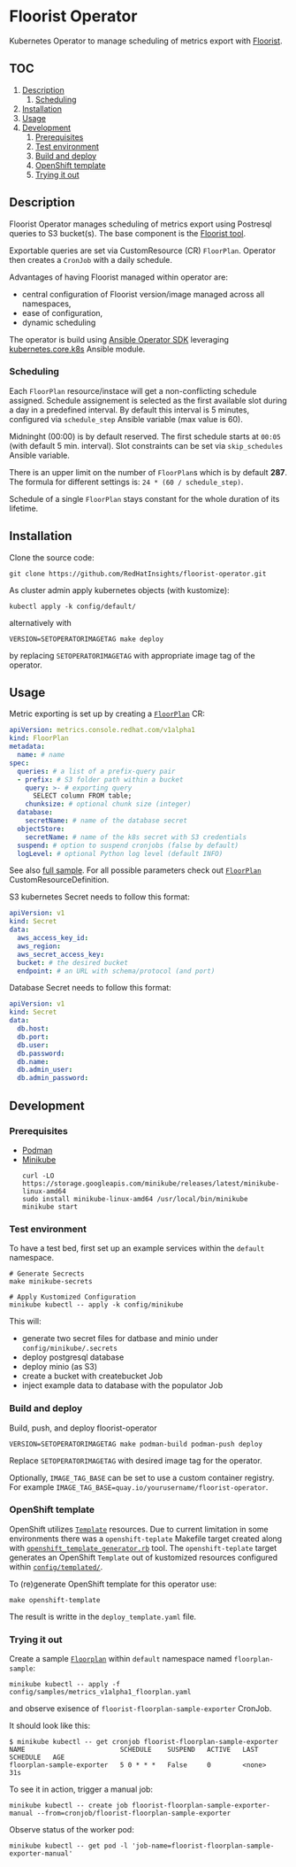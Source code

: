 # Floorist Operator

Kubernetes Operator to manage scheduling of metrics export with [Floorist](https://github.com/RedHatInsights/floorist).

## TOC

1. [Description](#description)
   1. [Scheduling](#scheduling)
2. [Installation](#installation)
3. [Usage](#usage)
4. [Development](#development)
   1. [Prerequisites](#prerequisites)
   2. [Test environment](#test-environment)
   3. [Build and deploy](#build-and-deploy)
   4. [OpenShift template](#openshift-template)
   5. [Trying it out](#trying-it-out)


## Description

Floorist Operator manages scheduling of metrics export using Postresql queries to S3 bucket(s).
The base component is the [Floorist tool](https://github.com/RedHatInsights/floorist]).

Exportable queries are set via CustomResource (CR) `FloorPlan`.
Operator then creates a `CronJob` with a daily schedule.


Advantages of having Floorist managed within operator are:
* central configuration of Floorist version/image managed across all namespaces,
* ease of configuration,
* dynamic scheduling

The operator is build using [Ansible Operator SDK](https://sdk.operatorframework.io/docs/building-operators/ansible/)
leveraging [kubernetes.core.k8s](https://docs.ansible.com/ansible/latest/collections/kubernetes/core/k8s_module.html) Ansible module.

### Scheduling

Each `FloorPlan` resource/instace will get a non-conflicting schedule assigned.
Schedule assignement is selected as the first available slot during a day in a predefined interval.
By default this interval is 5 minutes, configured via `schedule_step` Ansible variable (max value is 60).

Midninght (00:00) is by default reserved.
The first schedule starts at `00:05` (with default 5 min. interval).
Slot constraints can be set via `skip_schedules` Ansible variable.

There is an upper limit on the number of `FloorPlan`s which is by default **287**.
The formula for different settings is: `24 * (60 / schedule_step)`.

Schedule of a single `FloorPlan` stays constant for the whole duration of its lifetime.

## Installation

Clone the source code:
```
git clone https://github.com/RedHatInsights/floorist-operator.git
```

As cluster admin apply kubernetes objects (with kustomize):
```
kubectl apply -k config/default/
```

alternatively with
```
VERSION=SETOPERATORIMAGETAG make deploy
```
by replacing `SETOPERATORIMAGETAG` with appropriate image tag of the operator.

## Usage

Metric exporting is set up by creating a [`FloorPlan`](config/crd/bases/metrics.console.redhat.com_floorplans.yaml) CR:

```yaml
apiVersion: metrics.console.redhat.com/v1alpha1
kind: FloorPlan
metadata:
  name: # name
spec:
  queries: # a list of a prefix-query pair
  - prefix: # S3 folder path within a bucket
    query: >- # exporting query
      SELECT column FROM table;
    chunksize: # optional chunk size (integer)
  database:
    secretName: # name of the database secret
  objectStore:
    secretName: # name of the k8s secret with S3 credentials
  suspend: # option to suspend cronjobs (false by default)
  logLevel: # optional Python log level (default INFO)
```

See also [full sample](config/samples/metrics_v1alpha1_floorplan.yaml).
For all possible parameters check out [`FloorPlan`](config/crd/bases/metrics.console.redhat.com_floorplans.yaml) CustomResourceDefinition.

S3 kubernetes Secret needs to follow this format:
```yaml
apiVersion: v1
kind: Secret
data:
  aws_access_key_id:
  aws_region:
  aws_secret_access_key:
  bucket: # the desired bucket
  endpoint: # an URL with schema/protocol (and port)
```

Database Secret needs to follow this format:
```yaml
apiVersion: v1
kind: Secret
data:
  db.host:
  db.port:
  db.user:
  db.password:
  db.name:
  db.admin_user:
  db.admin_password:
```

## Development

### Prerequisites

* [Podman](https://podman.io/)
* [Minikube](https://minikube.sigs.k8s.io/docs/start/)
  ```
  curl -LO https://storage.googleapis.com/minikube/releases/latest/minikube-linux-amd64
  sudo install minikube-linux-amd64 /usr/local/bin/minikube
  minikube start
  ```

### Test environment

To have a test bed, first set up an example services within the `default` namespace.

```
# Generate Secrects
make minikube-secrets

# Apply Kustomized Configuration
minikube kubectl -- apply -k config/minikube
```

This will:
* generate two secret files for datbase and minio under `config/minikube/.secrets`
* deploy postgresql database
* deploy minio (as S3)
* create a bucket with createbucket Job
* inject example data to database with the populator Job

### Build and deploy

Build, push, and deploy floorist-operator
```
VERSION=SETOPERATORIMAGETAG make podman-build podman-push deploy
```
Replace `SETOPERATORIMAGETAG` with desired image tag for the operator.

Optionally, `IMAGE_TAG_BASE` can be set to use a custom container registry. For example `IMAGE_TAG_BASE=quay.io/yourusername/floorist-operator`.

### OpenShift template

OpenShift utilizes [`Template`](https://docs.openshift.com/container-platform/4.7/openshift_images/using-templates.html)
resources.
Due to current limitation in some environments there was a `openshift-teplate` Makefile target created
along with [`openshift_template_generator.rb`](config/plugins/openshift_template_generator.rb) tool.
The `openshift-teplate` target generates an OpenShift `Template` out of kustomized resources
configured within [`config/templated/`](config/templated/kustomization.yaml).

To (re)generate OpenShift template for this operator use:
```
make openshift-template
```
The result is writte in the `deploy_template.yaml` file.

### Trying it out

Create a sample [`Floorplan`](config/samples/metrics_v1alpha1_floorplan.yaml) within `default` namespace named `floorplan-sample`:
```
minikube kubectl -- apply -f config/samples/metrics_v1alpha1_floorplan.yaml
```
and observe exisence of `floorist-floorplan-sample-exporter` CronJob.

It should look like this:
```
$ minikube kubectl -- get cronjob floorist-floorplan-sample-exporter
NAME                        SCHEDULE    SUSPEND   ACTIVE   LAST SCHEDULE   AGE
floorplan-sample-exporter   5 0 * * *   False     0        <none>          31s
```

To see it in action, trigger a manual job:
```
minikube kubectl -- create job floorist-floorplan-sample-exporter-manual --from=cronjob/floorist-floorplan-sample-exporter
```

Observe status of the worker pod:
```
minikube kubectl -- get pod -l 'job-name=floorist-floorplan-sample-exporter-manual'
```
